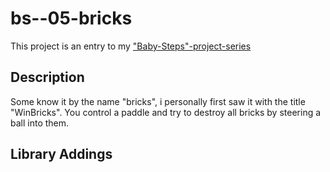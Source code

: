# bs--05-bricks

This project is an entry to my ["Baby-Steps"-project-series](https://www.game-object.de/projects)

## Description

Some know it by the name "bricks", i personally first saw it with the title "WinBricks".
You control a paddle and try to destroy all bricks by steering a ball into them.

## Library Addings


